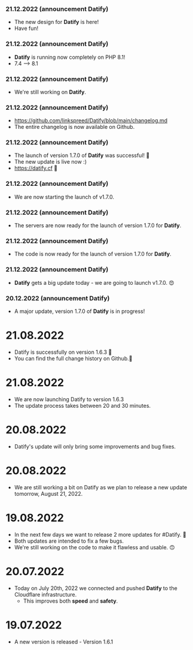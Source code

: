 ### 21.12.2022 (announcement Datify)
- The new design for **Datify** is here!
- Have fun!

### 21.12.2022 (announcement Datify)
- **Datify** is running now completely on PHP 8.1!
- 7.4 --> 8.1

### 21.12.2022 (announcement Datify)
- We're still working on **Datify**.

### 21.12.2022 (announcement Datify)
- https://github.com/linkspreed/Datify/blob/main/changelog.md
- The entire changelog is now available on Github.

### 21.12.2022 (announcement Datify)
- The launch of version 1.7.0 of **Datify** was successful! 🥳
- The new update is live now :)
- https://datify.cf 🔗

### 21.12.2022 (announcement Datify)
- We are now starting the launch of v1.7.0.

### 21.12.2022 (announcement Datify)
- The servers are now ready for the launch of version 1.7.0 for **Datify**.

### 21.12.2022 (announcement Datify)
- The code is now ready for the launch of version 1.7.0 for **Datify**.

### 21.12.2022 (announcement Datify)
-  **Datify** gets a big update today - we are going to launch v1.7.0. 😍

### 20.12.2022 (announcement Datify)
- A major update, version 1.7.0 of **Datify** is in progress!

# 21.08.2022
  - Datify is successfully on version 1.6.3 🚀
  - You can find the full change history on Github.📱

# 21.08.2022
  - We are now launching Datify to version 1.6.3
  - The update process takes between 20 and 30 minutes.

# 20.08.2022
  - Datify's update will only bring some improvements and bug fixes.

# 20.08.2022
  - We are still working a bit on Datify as we plan to release a new update tomorrow, August 21, 2022.

# 19.08.2022
  - In the next few days we want to release 2 more updates for #Datify. 🚀
  - Both updates are intended to fix a few bugs. 
  - We're still working on the code to make it flawless and usable. 🙃

# 20.07.2022
  - Today on July 20th, 2022 we connected and pushed **Datify** to the Cloudflare infrastructure.
     - This improves both **speed** and **safety**.

# 19.07.2022
  - A new version is released - Version 1.6.1
